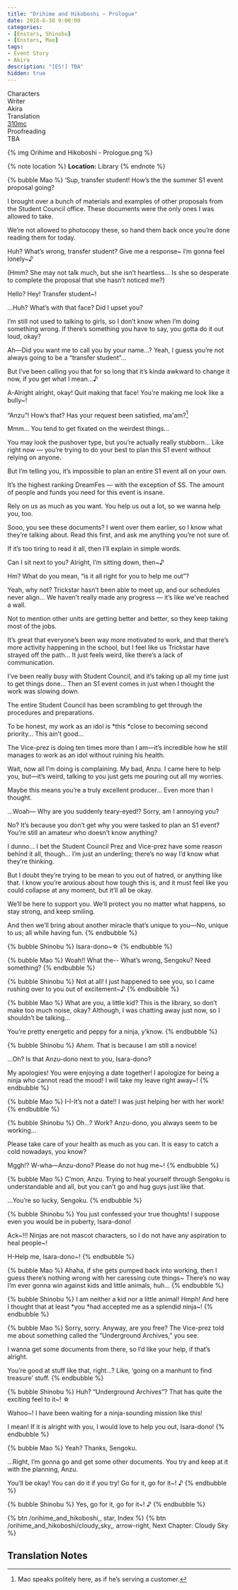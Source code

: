 ```yaml
---
title: "Orihime and Hikoboshi – Prologue"
date: 2018-6-30 9:00:00
categories:
- [Enstars, Shinobu]
- [Enstars, Mao]
tags:
- Event Story
- Akira
description: "[ES!] TBA"
hidden: true
---
```

<div class="three-wrapper" style="--storyColor:#965e7d;--storyColor-rgb:150,94,125;--storyColor-h:326.8;--storyColor-s: 23%;--storyColor-l:47.8%;">
    <div class="info-area">
        <div class="info">
            <div class="info-item characters">
                <div class="label">
                    Characters
                </div>
                <div class="value">
                <a href="/categories/Enstars/Shinobu" character="Shinobu"></a>
                <a href="/categories/Enstars/Mao" character="Mao"></a>
                </div>
            </div>
            <div class="info-item one">
                <div class="label">
                    Writer
                </div>
                <div class="value">
                    Akira
                </div>
            </div>
            <div class="info-item two">
                <div class="label">
                    Translation
                </div>
                <div class="value">
                    <a href="/about">310mc</a>
                </div>
            </div>
            <div class="info-item three">
                <div class="label">
                   Proofreading
                </div>
                <div class="value">
                    TBA
                </div>
            </div>
        </div>
    </div>
</div>

<!-- more -->

{% img Orihime and Hikoboshi - Prologue.png %}

{% note location %}
**Location:** Library
{% endnote %}

{% bubble Mao %}
‘Sup, transfer student! How’s the the summer S1 event proposal going?

I brought over a bunch of materials and examples of other proposals from the Student Council office. These documents were the only ones I was allowed to take.

We’re not allowed to photocopy these, so hand them back once you’re done reading them for today.

Huh? What’s wrong, transfer student? Give me a response~ I’m gonna feel lonely~♪

(Hmm? She may not talk much, but she isn’t heartless… Is she so desperate to complete the proposal that she hasn’t noticed me?)

Hello? Hey! Transfer student~!

…Huh? What’s with that face? Did I upset you?

I’m still not used to talking to girls, so I don’t know when I’m doing something wrong. If there’s something you have to say, you gotta do it out loud, okay?

Ah—Did you want me to call you by your name…? Yeah, I guess you’re not always going to be a “transfer student”…

But I’ve been calling you that for so long that it’s kinda awkward to change it now, if you get what I mean…♪

A-Alright alright, okay! Quit making that face! You’re making me look like a bully~!

“Anzu”! How’s that? Has your request been satisfied, ma'am?[^1]

Mmm… You tend to get fixated on the weirdest things…

You may look the pushover type, but you’re actually really stubborn… Like right now — you’re trying to do your best to plan this S1 event without relying on anyone.

But I’m telling you, it’s impossible to plan an entire S1 event all on your own.

It’s the highest ranking DreamFes — with the exception of SS. The amount of people and funds you need for this event is insane.

Rely on us as much as you want. You help us out a lot, so we wanna help you, too.

Sooo, you see these documents? I went over them earlier, so I know what they’re talking about. Read this first, and ask me anything you’re not sure of.

If it’s too tiring to read it all, then I’ll explain in simple words.

Can I sit next to you? Alright, I’m sitting down, then~♪

Hm? What do you mean, “is it all right for you to help me out”?

Yeah, why not? Trickstar hasn’t been able to meet up, and our schedules never align… We haven’t really made any progress — it’s like we’ve reached a wall.

Not to mention other units are getting better and better, so they keep taking most of the jobs.

It’s great that everyone’s been way more motivated to work, and that there’s more activity happening in the school, but I feel like us Trickstar have strayed off the path… It just feels weird, like there’s a lack of communication.

I’ve been really busy with Student Council, and it’s taking up all my time just to get things done… Then an S1 event comes in just when I thought the work was slowing down.

The entire Student Council has been scrambling to get through the procedures and preparations.

To be honest, my work as an idol is *this *close to becoming second priority… This ain’t good…

The Vice-prez is doing ten times more than I am—it’s incredible how he still manages to work as an idol without ruining his health.

Wait, now all I’m doing is complaining. My bad, Anzu. I came here to help you, but—it’s weird, talking to you just gets me pouring out all my worries.

Maybe this means you’re a truly excellent producer… Even more than I thought.

…Woah— Why are you suddenly teary-eyed!? Sorry, am I annoying you?

No? It’s because you don’t get why you were tasked to plan an S1 event? You’re still an amateur who doesn’t know anything?

I dunno… I bet the Student Council Prez and Vice-prez have some reason behind it all, though… I’m just an underling; there’s no way I’d know what they’re thinking.

But I doubt they’re trying to be mean to you out of hatred, or anything like that. I know you’re anxious about how tough this is, and it must feel like you could collapse at any moment, but it’ll all be okay.

We’ll be here to support you. We’ll protect you no matter what happens, so stay strong, and keep smiling.

And then we’ll bring about another miracle that’s unique to you—No, unique to *us*; all while having fun.
{% endbubble %}

{% bubble Shinobu %}
Isara-dono~☆
{% endbubble %}

{% bubble Mao %}
Woah!! What the-- What’s wrong, Sengoku? Need something?
{% endbubble %}

{% bubble Shinobu %}
Not at all! I just happened to see you, so I came rushing over to you out of excitement~♪
{% endbubble %}

{% bubble Mao %}
What are you, a little kid? This is the library, so don’t make too much noise, okay? Although, I was chatting away just now, so I shouldn’t be talking…

You’re pretty energetic and peppy for a ninja, y’know.
{% endbubble %}

{% bubble Shinobu %}
A*hem*. That is because I am still a novice!

…Oh? Is that Anzu-dono next to you, Isara-dono?

My apologies! You were enjoying a date together! I apologize for being a ninja who cannot read the mood! I will take my leave right away~!
{% endbubble %}

{% bubble Mao %}
I-I-It’s not a date!! I was just helping her with her work!
{% endbubble %}

{% bubble Shinobu %}
Oh…? Work? Anzu-dono, you always seem to be working…

Please take care of your health as much as you can. It is easy to catch a cold nowadays, you know?

Mggh!? W-wha—Anzu-dono? Please do not hug me~!
{% endbubble %}

{% bubble Mao %}
C’mon, Anzu. Trying to heal yourself through Sengoku is understandable and all, but you can’t go and hug guys just like that.

…You’re so lucky, Sengoku.
{% endbubble %}

{% bubble Shinobu %}
You just confessed your true thoughts! I suppose even you would be in puberty, Isara-dono!

Ack~!!! Ninjas are not mascot characters, so I do not have any aspiration to heal people~!

H-Help me, Isara-dono~!
{% endbubble %}

{% bubble Mao %}
Ahaha, if she gets pumped back into working, then I guess there’s nothing wrong with her caressing cute things~ There’s no way I’m ever gonna win against kids and little animals, huh…
{% endbubble %}

{% bubble Shinobu %}
I am neither a kid nor a little animal! Hmph! And here I thought that at least *you *had accepted me as a splendid ninja~!
{% endbubble %}

{% bubble Mao %}
Sorry, sorry. Anyway, are you free? The Vice-prez told me about something called the “Underground Archives,” you see.

I wanna get some documents from there, so I’d like your help, if that’s alright.

You’re good at stuff like that, right…? Like, ‘going on a manhunt to find treasure’ stuff.
{% endbubble %}

{% bubble Shinobu %}
Huh? “Underground Archives”? That has quite the exciting feel to it~! ☆

Wahoo~! I have been waiting for a ninja-sounding mission like this!

I mean! If it is alright with you, I would love to help you out, Isara-dono!
{% endbubble %}

{% bubble Mao %}
Yeah? Thanks, Sengoku.

…Right, I’m gonna go and get some other documents. You try and keep at it with the planning, Anzu.

You’ll be okay! You can do it if you try! Go for it, go for it~! ♪
{% endbubble %}

{% bubble Shinobu %}
Yes, go for it, go for it~! ♪
{% endbubble %}

<div toc>
{% btn /orihime_and_hikoboshi,, star, Index %}
{% btn /orihime_and_hikoboshi/cloudy_sky,, arrow-right, Next Chapter: Cloudy Sky %}
</div>

## Translation Notes
[^1]: Mao speaks politely here, as if he’s serving a customer.
